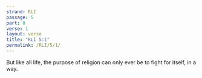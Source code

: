 ```yaml
---
strand: RLI
passage: 5
part: 0
verse: 1
layout: verse
title: "RLI 5:1"
permalink: /RLI/5/1/
---
```

But like all life, the purpose of religion can only ever be to fight for itself, in a way.
